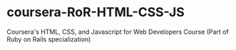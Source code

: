# coursera-RoR-HTML-CSS-JS
Coursera's HTML, CSS, and Javascript for Web Developers Course (Part of Ruby on Rails specialization)
